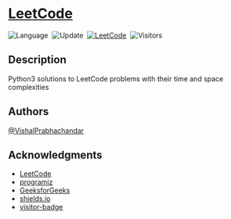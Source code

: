 # [LeetCode](https://leetcode.com/problemset/all/)

![Language](https://img.shields.io/badge/language-Python-brightgreen)&nbsp;
![Update](https://img.shields.io/badge/update-daily-orange)&nbsp;
[![LeetCode](https://img.shields.io/badge/platform-LeetCode-yellow)](https://leetcode.com/viprabha/)&nbsp;
![Visitors](https://visitor-badge.laobi.icu/badge?page_id=vishalprabha.LeetCode-solutions)&nbsp;


## Description

Python3 solutions to LeetCode problems with their time and space complexities

## Authors
 
[@VishalPrabhachandar](https://www.linkedin.com/in/vishalprabha/)

## Acknowledgments
* [LeetCode](https://leetcode.com/)
* [programiz](https://www.programiz.com/)
* [GeeksforGeeks](https://www.geeksforgeeks.org/)
* [shields.io](https://shields.io/)
* [visitor-badge](https://visitor-badge.laobi.icu/)
